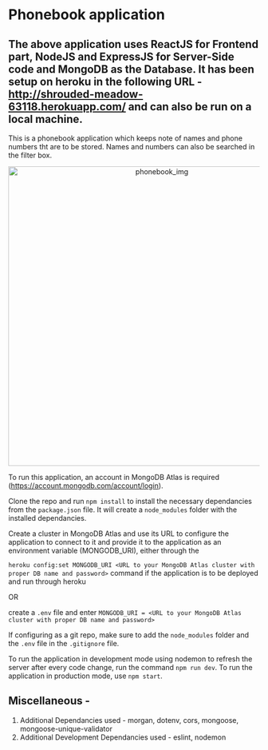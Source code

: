 # Phonebook application

## The above application uses ReactJS for Frontend part, NodeJS and ExpressJS for Server-Side code and MongoDB as the Database. It has been setup on heroku in the following URL - http://shrouded-meadow-63118.herokuapp.com/ and can also be run on a local machine.

This is a phonebook application which keeps note of names and phone numbers tht are to be stored. Names and numbers can also be searched in the filter box.

<p align= "center"><img width="600" height="600" src="https://user-images.githubusercontent.com/65642947/137970473-28c60961-e316-49a8-932d-209fc254c343.png?raw=true" alt="phonebook_img"/></p>

To run this application, an account in MongoDB Atlas is required (https://account.mongodb.com/account/login). 

Clone the repo and run `npm install` to install the necessary dependancies from the `package.json` file. It will create a `node_modules` folder with the installed dependancies.

Create a cluster in MongoDB Atlas and use its URL to configure the application to connect to it and provide it to the application as an environment variable (MONGODB_URI), either through the 

`heroku config:set MONGODB_URI <URL to your MongoDB Atlas cluster with proper DB name and password>` 
command if the application is to be deployed and run through heroku 

OR 

create a `.env` file and enter 
`MONGODB_URI = <URL to your MongoDB Atlas cluster with proper DB name and password>`

If configuring as a git repo, make sure to add the `node_modules` folder and the `.env` file in the `.gitignore` file.

To run the application in development mode using nodemon to refresh the server after every code change, run the command `npm run dev`. To run the application in production mode, use `npm start`.

## Miscellaneous -
1. Additional Dependancies used - morgan, dotenv, cors, mongoose, mongoose-unique-validator
2. Additional Development Dependancies used - eslint, nodemon
